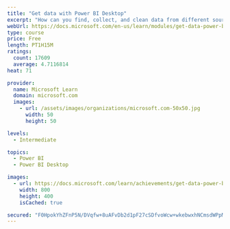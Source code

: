 ```yaml
---
title: "Get data with Power BI Desktop"
excerpt: "How can you find, collect, and clean data from different sources? Power BI is a tool for making sense of your data. You will learn tricks to make data-gathering easier."
webUrl: https://docs.microsoft.com/en-us/learn/modules/get-data-power-bi/
type: course
price: Free
length: PT1H15M
ratings:
  count: 17609
  average: 4.7116814
heat: 71

provider:
  name: Microsoft Learn
  domain: microsoft.com
  images:
    - url: /assets/images/organizations/microsoft.com-50x50.jpg
      width: 50
      height: 50

levels:
  - Intermediate

topics:
  - Power BI
  - Power BI Desktop

images:
  - url: https://docs.microsoft.com/learn/achievements/get-data-power-bi-desktop-social.png
    width: 800
    height: 400
    isCached: true

secured: "F0HpokYhZFnP5N/DVqfw+8uAFvDb2d1pF27cSDfvoWcw+wkebwxhNCmsdWPpMOLbBayJvZQitUV3mQa/2mftAlbyfaBUGHG8z31b6BLHJ1oBnqRRTT19HHiW1JQRrnSQcvR1P8UMi8y93xofKU5MIojK6k+GXjg1ShEZPjvaV9laSrrJ79+S6GHHuLKG0fkTm+a86Jrv3Fxh4kkCp3mPIGLulMFy3Uao3kmJgxdSi9nKJoBiDk+KzqvptTsqvzsUFox+z2RH48GYywgvUIIKxIZgx3JsDJmFtGxEDk1cqXTh6NQlbk+dFeGchwJ0St96oidh1IwbMzgmlkHvMBmLP8PwISFiMrk54EjDZE9uuQZvT+YYg2JTYWyTB3R04W6bZ5rIS/mgojupXTtxi8rQPdzp8r9Q4/cz2+rlSeKcy5FFmfgEXvTnl18j5PNBvue1;L74a7I+WrvTuYmPewK07GA=="
---
```


